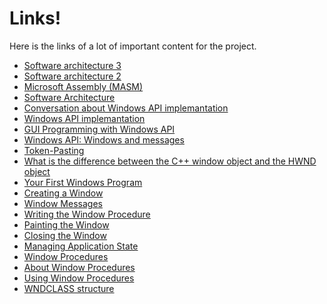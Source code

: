 # Links!  
Here is the links of a lot of important content for the project.

- [Software architecture 3](https://www.genbetadev.com/metodologias-de-programacion/patrones-de-diseno-que-son-y-por-que-debes-usarlos)
- [Software architecture 2](https://www.genbetadev.com/metodologias-de-programacion/doce-principios-de-diseno-que-todo-desarrollador-deberia-conocer)
- [Microsoft Assembly (MASM)](https://openclassrooms.com/courses/en-profondeur-avec-l-assembleur)
- [Software Architecture](http://cis.stvincent.edu/html/tutorials/swd/)
- [Conversation about Windows API implemantation](https://pastebin.com/6LS13nzS)
- [Windows API implemantation](https://codepad.co/snippet/4bc172)
- [GUI Programming with Windows API](https://www.youtube.com/watch?v=7K6HCeog09c)
- [Windows API: Windows and messages](https://www.codementor.io/malortie/build-win32-api-app-windows-messages-c-cpp-visual-studio-du107sbya)
- [Token-Pasting](https://msdn.microsoft.com/en-us/library/09dwwt6y.aspx)
- [What is the difference between the C++ window object and the HWND object](https://msdn.microsoft.com/en-us/library/tc46f3be.aspx)
- [Your First Windows Program](https://msdn.microsoft.com/en-us/library/windows/desktop/ff381409(v=vs.85).aspx)
- [Creating a Window](https://msdn.microsoft.com/en-us/library/windows/desktop/ff381397(v=vs.85).aspx)
- [Window Messages](https://msdn.microsoft.com/en-us/library/windows/desktop/ff381405(v=vs.85).aspx)
- [Writing the Window Procedure](https://msdn.microsoft.com/en-us/library/windows/desktop/ff381408(v=vs.85).aspx)
- [Painting the Window](https://msdn.microsoft.com/en-us/library/windows/desktop/ff381401(v=vs.85).aspx)
- [Closing the Window](https://msdn.microsoft.com/en-us/library/windows/desktop/ff381396(v=vs.85).aspx)
- [Managing Application State](https://msdn.microsoft.com/en-us/library/windows/desktop/ff381400(v=vs.85).aspx)
- [Window Procedures](https://msdn.microsoft.com/en-us/library/windows/desktop/ms632593(v=vs.85).aspx)
- [About Window Procedures](https://msdn.microsoft.com/en-us/library/windows/desktop/ms633569(v=vs.85).aspx)
- [Using Window Procedures](https://msdn.microsoft.com/en-us/library/windows/desktop/ms633570(v=vs.85).aspx)
- [WNDCLASS structure](https://msdn.microsoft.com/en-us/library/windows/desktop/ms633576(v=vs.85).aspx)
